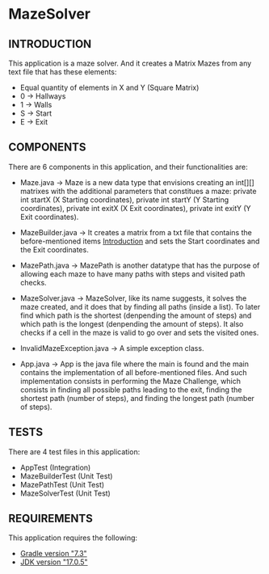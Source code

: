 # MazeSolver

INTRODUCTION
------------

This application is a maze solver. And it creates a Matrix Mazes from any text file that has these elements:

* Equal quantity of elements in X and Y (Square Matrix)
* 0 -> Hallways
* 1 -> Walls
* S -> Start
* E -> Exit

COMPONENTS
------------

There are 6 components in this application, and their functionalities are:

* Maze.java -> Maze is a new data type that envisions creating an int[][] matrixes with the additional parameters that constitues a maze: private int startX (X Starting coordinates), private int startY (Y Starting coordinates), private int exitX (X Exit coordinates), private int exitY (Y Exit coordinates).

* MazeBuilder.java -> It creates a matrix from a txt file that contains the before-mentioned items [Introduction](#Introduction) and sets the Start coordinates and the Exit coordinates.

* MazePath.java -> MazePath is another datatype that has the purpose of allowing each maze to have many paths with steps and visited path checks.

* MazeSolver.java -> MazeSolver, like its name suggests, it solves the maze created, and it does that by finding all paths (inside a list). To later find which path is the shortest (denpending the amount of steps) and which path is the longest (denpending the amount of steps). It also checks if a cell in the maze is valid to go over and sets the visited ones.

* InvalidMazeException.java -> A simple exception class.

* App.java -> App is the java file where the main is found and the main contains the implementation of all before-mentioned files. And such implementation consists in performing the Maze Challenge, which consists in finding all possible paths leading to the exit, finding the shortest path (number of steps), and finding the longest path (number of steps).
     
TESTS
------------

There are 4 test files in this application:

* AppTest (Integration)
* MazeBuilderTest (Unit Test)
* MazePathTest (Unit Test)
* MazeSolverTest (Unit Test)

REQUIREMENTS
------------

This application requires the following:

 * [Gradle version "7.3"](https://services.gradle.org/distributions/)
 * [JDK version "17.0.5"](https://www.oracle.com/java/technologies/javase/17-0-5-relnotes.html)